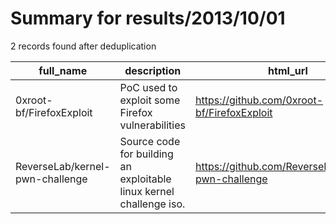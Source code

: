 
# Summary for results/2013/10/01
    
2 records found after deduplication

| full_name | description | html_url | matched_list | matched_count | pushed_at | size | stargazers_count | language | forks_count |
|---------------------------------|---------------------------------------------------------------------|----------------------------------------------------|----------------------------------|-----------------|---------------------------|--------|--------------------|------------|---------------|
| 0xroot-bf/FirefoxExploit | PoC used to exploit some Firefox vulnerabilities | https://github.com/0xroot-bf/FirefoxExploit | ['exploit', 'vulnerability poc'] | 2 | 2013-10-01 19:29:36+00:00 | 2044 | 13 | Java | 7 |
| ReverseLab/kernel-pwn-challenge | Source code for building an exploitable linux kernel challenge iso. | https://github.com/ReverseLab/kernel-pwn-challenge | ['exploit'] | 1 | 2013-10-01 23:35:44+00:00 | 1356 | 41 | C | 9 |
